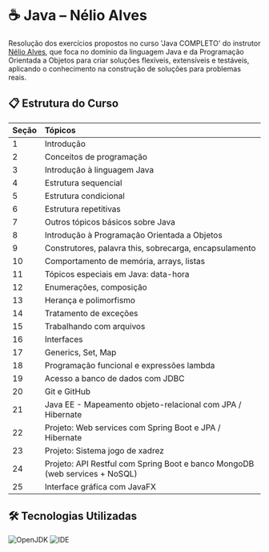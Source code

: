 # ☕ Java – Nélio Alves
 Resolução dos exercícios propostos no curso 'Java COMPLETO' do instrutor [Nélio Alves](https://www.linkedin.com/in/nelio-alves/?originalSubdomain=br), que foca no domínio da linguagem Java e da Programação Orientada a Objetos para criar soluções flexíveis, extensíveis e testáveis, aplicando o conhecimento na construção de soluções para problemas reais. 
 
 ## 📋 Estrutura do Curso
| Seção | Tópicos |
|:---|:---|
| 1 | Introdução |
| 2 | Conceitos de programação |
| 3 | Introdução à linguagem Java |
| 4 | Estrutura sequencial |
| 5 | Estrutura condicional |
| 6 | Estrutura repetitivas |
| 7 | Outros tópicos básicos sobre Java |
| 8 | Introdução à Programação Orientada a Objetos |
| 9 | Construtores, palavra this, sobrecarga, encapsulamento |
| 10 | Comportamento de memória, arrays, listas |
| 11 | Tópicos especiais em Java: data-hora |
| 12 | Enumerações, composição |
| 13 | Herança e polimorfismo |
| 14 | Tratamento de exceções |
| 15 | Trabalhando com arquivos |
| 16 | Interfaces |
| 17 | Generics, Set, Map |
| 18 | Programação funcional e expressões lambda |
| 19 | Acesso a banco de dados com JDBC |
| 20 | Git e GitHub |
| 21 | Java EE - Mapeamento objeto-relacional com JPA / Hibernate |
| 22 | Projeto: Web services com Spring Boot e JPA / Hibernate |
| 23 | Projeto: Sistema jogo de xadrez |
| 24 | Projeto: API Restful com Spring Boot e banco MongoDB (web services + NoSQL) |
| 25 | Interface gráfica com JavaFX |

## 🛠 Tecnologias Utilizadas
![OpenJDK](https://img.shields.io/badge/OpenJDK-21-ED8B00?style=for-the-badge&logo=openjdk&logoColor=white)
![IDE](https://img.shields.io/badge/IntelliJ_IDEA_Ultimate-000000?style=for-the-badge&logo=intellij-idea&logoColor=white)
<!--
![Framework](https://img.shields.io/badge/Spring_Boot-6DB33F?style=for-the-badge&logo=spring-boot&logoColor=white)
![ORM](https://img.shields.io/badge/Hibernate-59666C?style=for-the-badge&logo=hibernate&logoColor=white)
![API](https://img.shields.io/badge/JPA-a46577?style=for-the-badge)
![Database](https://img.shields.io/badge/MySQL-4479A1?style=for-the-badge&logo=mysql&logoColor=white)
![NoSQL DB](https.img.shields.io/badge/MongoDB-47A248?style=for-the-badge&logo=mongodb&logoColor=white)
![GUI Toolkit](https://img.shields.io/badge/JavaFX-0775C9?style=for-the-badge&logo=openjdk&logoColor=white)
![API](https://img.shields.io/badge/JDBC-ED8B00?style=for-the-badge)
![Modeling](https://img.shields.io/badge/UML-525252?style=for-the-badge) 
-->
